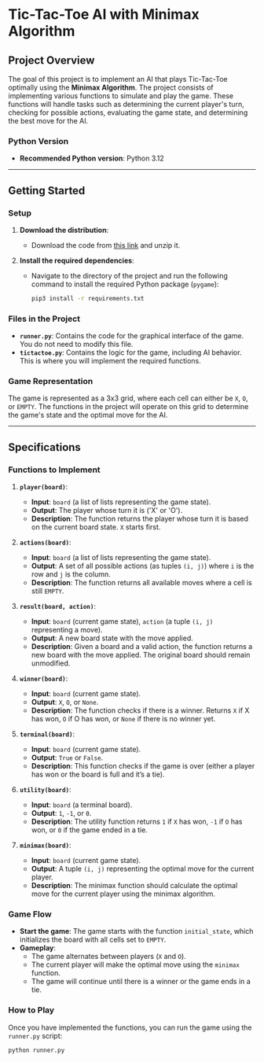 # Tic-Tac-Toe AI with Minimax Algorithm

## Project Overview

The goal of this project is to implement an AI that plays Tic-Tac-Toe optimally using the **Minimax Algorithm**. The project consists of implementing various functions to simulate and play the game. These functions will handle tasks such as determining the current player's turn, checking for possible actions, evaluating the game state, and determining the best move for the AI.

### Python Version
- **Recommended Python version**: Python 3.12

---

## Getting Started

### Setup

1. **Download the distribution**:
   - Download the code from [this link](https://cdn.cs50.net/ai/2023/x/projects/0/tictactoe.zip) and unzip it.

2. **Install the required dependencies**:
   - Navigate to the directory of the project and run the following command to install the required Python package (`pygame`):
     ```bash
     pip3 install -r requirements.txt
     ```

### Files in the Project

- **`runner.py`**: Contains the code for the graphical interface of the game. You do not need to modify this file.
- **`tictactoe.py`**: Contains the logic for the game, including AI behavior. This is where you will implement the required functions.

### Game Representation

The game is represented as a 3x3 grid, where each cell can either be `X`, `O`, or `EMPTY`. The functions in the project will operate on this grid to determine the game's state and the optimal move for the AI.

---

## Specifications

### Functions to Implement

1. **`player(board)`**:
   - **Input**: `board` (a list of lists representing the game state).
   - **Output**: The player whose turn it is ('X' or 'O').
   - **Description**: The function returns the player whose turn it is based on the current board state. `X` starts first. 

2. **`actions(board)`**:
   - **Input**: `board` (a list of lists representing the game state).
   - **Output**: A set of all possible actions (as tuples `(i, j)`) where `i` is the row and `j` is the column.
   - **Description**: The function returns all available moves where a cell is still `EMPTY`.

3. **`result(board, action)`**:
   - **Input**: `board` (current game state), `action` (a tuple `(i, j)` representing a move).
   - **Output**: A new board state with the move applied.
   - **Description**: Given a board and a valid action, the function returns a new board with the move applied. The original board should remain unmodified.

4. **`winner(board)`**:
   - **Input**: `board` (current game state).
   - **Output**: `X`, `O`, or `None`.
   - **Description**: The function checks if there is a winner. Returns `X` if X has won, `O` if O has won, or `None` if there is no winner yet.

5. **`terminal(board)`**:
   - **Input**: `board` (current game state).
   - **Output**: `True` or `False`.
   - **Description**: This function checks if the game is over (either a player has won or the board is full and it’s a tie).

6. **`utility(board)`**:
   - **Input**: `board` (a terminal board).
   - **Output**: `1`, `-1`, or `0`.
   - **Description**: The utility function returns `1` if `X` has won, `-1` if `O` has won, or `0` if the game ended in a tie.

7. **`minimax(board)`**:
   - **Input**: `board` (current game state).
   - **Output**: A tuple `(i, j)` representing the optimal move for the current player.
   - **Description**: The minimax function should calculate the optimal move for the current player using the minimax algorithm.

### Game Flow

- **Start the game**: The game starts with the function `initial_state`, which initializes the board with all cells set to `EMPTY`.
- **Gameplay**: 
   - The game alternates between players (`X` and `O`).
   - The current player will make the optimal move using the `minimax` function.
   - The game will continue until there is a winner or the game ends in a tie.

### How to Play

Once you have implemented the functions, you can run the game using the `runner.py` script:

```bash
python runner.py

